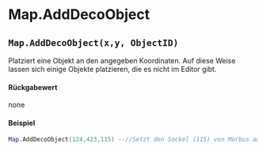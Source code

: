 # Map.AddDecoObject

## `Map.AddDecoObject(x,y, ObjectID)`

Platziert eine Objekt an den angegeben Koordinaten. Auf diese Weise lassen sich einige Objekte platzieren, die es nicht im Editor gibt.

#### Rückgabewert

none

#### Beispiel

```lua
Map.AddDecoObject(124,423,115) --//Setzt den Sockel (115) von Morbus aus der ersten Trojanermission des Addons.
```
